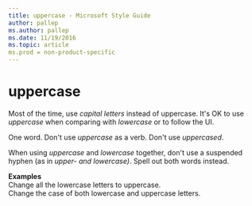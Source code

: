 ```yaml
---
title: uppercase - Microsoft Style Guide
author: pallep
ms.author: pallep
ms.date: 11/19/2016
ms.topic: article
ms.prod = non-product-specific
---
```


# uppercase

Most of the time, use *capital letters* instead of uppercase. It's OK to use *uppercase* when comparing with *lowercase* or to follow the UI. 

One word. Don't use *uppercase* as a verb. Don't use *uppercased*. 

When using *uppercase* and *lowercase* together, don't use a suspended hyphen (as in *upper- and lowercase)*. Spell out both words instead. 

**Examples**  
Change all the lowercase letters to uppercase.  
Change the case of both lowercase and uppercase letters.   
